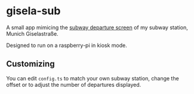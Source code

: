 # gisela-sub

A small app mimicing the [subway departure screen](https://www.u-bahn-muenchen.de/betrieb/zugzielanzeiger/) of my subway station, Munich Giselastraße.

Designed to run on a raspberry-pi in kiosk mode.

## Customizing
You can edit `config.ts` to match your own subway station, change the offset or to adjust the number of departures displayed.
